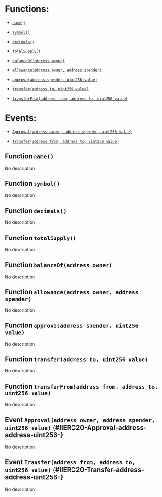 # Functions:

- [`name()`](#IIERC20-name--)

- [`symbol()`](#IIERC20-symbol--)

- [`decimals()`](#IIERC20-decimals--)

- [`totalSupply()`](#IIERC20-totalSupply--)

- [`balanceOf(address owner)`](#IIERC20-balanceOf-address-)

- [`allowance(address owner, address spender)`](#IIERC20-allowance-address-address-)

- [`approve(address spender, uint256 value)`](#IIERC20-approve-address-uint256-)

- [`transfer(address to, uint256 value)`](#IIERC20-transfer-address-uint256-)

- [`transferFrom(address from, address to, uint256 value)`](#IIERC20-transferFrom-address-address-uint256-)

# Events:

- [`Approval(address owner, address spender, uint256 value)`](#IIERC20-Approval-address-address-uint256-)

- [`Transfer(address from, address to, uint256 value)`](#IIERC20-Transfer-address-address-uint256-)

## Function `name() `

No description

## Function `symbol() `

No description

## Function `decimals() `

No description

## Function `totalSupply() `

No description

## Function `balanceOf(address owner) `

No description

## Function `allowance(address owner, address spender) `

No description

## Function `approve(address spender, uint256 value) `

No description

## Function `transfer(address to, uint256 value) `

No description

## Function `transferFrom(address from, address to, uint256 value) `

No description

## Event `Approval(address owner, address spender, uint256 value)` {#IIERC20-Approval-address-address-uint256-}

No description

## Event `Transfer(address from, address to, uint256 value)` {#IIERC20-Transfer-address-address-uint256-}

No description
